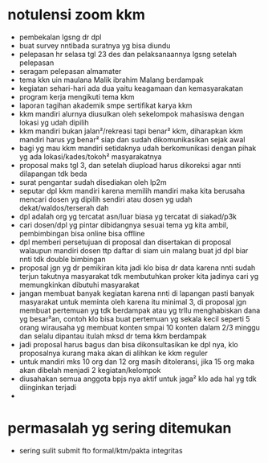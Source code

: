 # notulensi zoom kkm

- pembekalan lgsng dr dpl
- buat survey nntibada suratnya yg bisa diundu
- pelepasan hr selasa tgl 23 des dan pelaksanaannya lgsng setelah pelepasan 
- seragam pelepasan almamater
- tema kkn uin maulana Malik ibrahim Malang berdampak
- kegiatan sehari-hari ada dua yaitu keagamaan dan kemasyarakatan 
- program kerja mengikuti tema kkm 
- laporan tagihan akademik smpe sertifikat karya kkm
-  kkm mandiri alurnya diusulkan oleh sekelompok mahasiswa dengan lokasi yg udah dipilih
- kkm mandiri bukan jalan²/rekreasi tapi benar² kkm, diharapkan kkm mandiri harus yg benar² siap dan sudah dikomunikasikan sejak awal
- bagi yg mau kkm mandiri setidaknya udah berkomunikasi dengan pihak yg ada lokasi/kades/tokoh² masyarakatnya 
- proposal maks tgl 3, dan setelah diupload harus dikoreksi agar nnti dilapangan tdk beda
- surat pengantar sudah disediakan oleh lp2m
- seputar dpl kkm mandiri karena memilih mandiri maka kita berusaha mencari dosen yg dipilih sendiri atau dosen yg udah dekat/waldos/terserah dah
- dpl adalah org yg tercatat asn/luar biasa yg tercatat di siakad/p3k
- cari dosen/dpl yg pintar dibidangnya sesuai tema yg kita ambil, pembimbingan bisa online bisa offline
- dpl memberi persetujuan di proposal dan disertakan di proposal walaupun mandiri dosen ttp daftar di siam uin malang buat jd dpl biar nnti tdk double bimbingan
- proposal jgn yg dr pemikiran kita  jadi klo bisa dr data karena nnti sudah terjun takutnya masyarakat tdk membutuhkan proker kita jadinya cari yg memungkinkan dibutuhi masyarakat 
- jangan membuat banyak kegiatan karena nnti di lapangan pasti banyak masyarakat untuk meminta oleh karena itu minimal 3, di proposal jgn membuat pertemuan yg tdk berdampak atau yg trllu menghabiskan dana yg besar²an, contoh klo bisa buat pertemuan yg sekala kecil seperti 5 orang wirausaha yg membuat konten smpai 10 konten dalam 2/3 minggu dan selalu dipantau itulah mksd dr tema kkm berdampak
- jadi proposal harus bagus dan bisa dikonsultasikan ke dpl nya, klo proposalnya kurang maka akan di alihkan ke kkm reguler
- untuk mandiri mks 10 org dan 12 org masih ditoleransi, jika 15 org maka akan dibelah menjadi 2 kegiatan/kelompok
- diusahakan semua anggota bpjs nya aktif untuk jaga² klo ada hal yg tdk diinginkan terjadi
- 

# permasalah yg sering ditemukan
- sering sulit submit fto formal/ktm/pakta integritas
